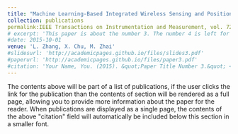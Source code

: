 ```yaml
---
title: "Machine Learning-Based Integrated Wireless Sensing and Positioning for Cellular Network "
collection: publications
permalink:IEEE Transactions on Instrumentation and Measurement, vol. 72, pp. 1-11, 2023, Art no. 5501011. (JCR Q1)
# excerpt: 'This paper is about the number 3. The number 4 is left for future work.'
#date: 2015-10-01
venue: 'L. Zhang, X. Chu, M. Zhai'
#slidesurl: 'http://academicpages.github.io/files/slides3.pdf'
#paperurl: 'http://academicpages.github.io/files/paper3.pdf'
#citation: 'Your Name, You. (2015). &quot;Paper Title Number 3.&quot; <i>Journal 1</i>. 1(3).'
---
```


The contents above will be part of a list of publications, if the user clicks the link for the publication than the contents of section will be rendered as a full page, allowing you to provide more information about the paper for the reader. When publications are displayed as a single page, the contents of the above "citation" field will automatically be included below this section in a smaller font.
